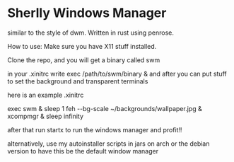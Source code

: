 # Sherlly Windows Manager

similar to the style of dwm. Written in rust using penrose. 

How to use: 
Make sure you have X11 stuff installed.

Clone the repo, and you will get a binary called swm 

in your .xinitrc write
exec /path/to/swm/binary & 
and after you can put stuff to set the background and transparent terminals

here is an example .xinitrc

exec swm &
sleep 1
feh --bg-scale ~/backgrounds/wallpaper.jpg &
xcompmgr &
sleep infinity


after that
run startx to run the windows manager and profit!!

alternatively, use my autoinstaller scripts in jars on arch or the debian version to have this be the default window manager
